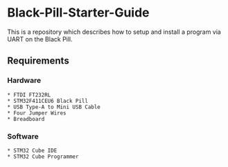 # Black-Pill-Starter-Guide
This is a repository which describes how to setup and install a program via UART on the Black Pill.

## Requirements
  ### Hardware
    * FTDI FT232RL
    * STM32F411CEU6 Black Pill
    * USB Type-A to Mini USB Cable
    * Four Jumper Wires
    * Breadboard
  ### Software
    * STM32 Cube IDE
    * STM32 Cube Programmer
